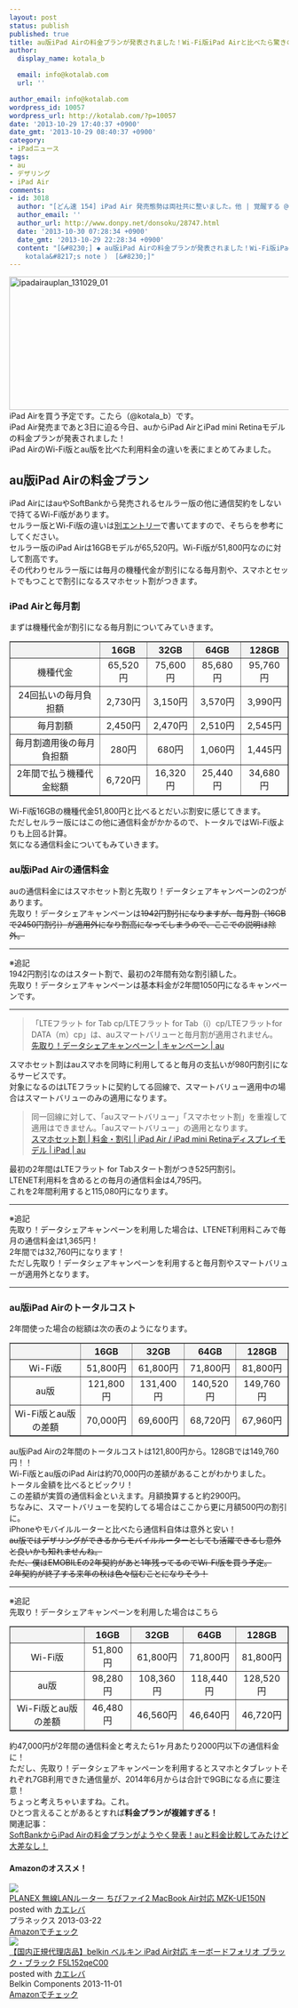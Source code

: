 ```yaml
---
layout: post
status: publish
published: true
title: au版iPad Airの料金プランが発表されました！Wi-Fi版iPad Airと比べたら驚きの結果に！※追記あり
author:
  display_name: kotala_b

  email: info@kotalab.com
  url: ''

author_email: info@kotalab.com
wordpress_id: 10057
wordpress_url: http://kotalab.com/?p=10057
date: '2013-10-29 17:40:37 +0900'
date_gmt: '2013-10-29 08:40:37 +0900'
category:
- iPadニュース
tags:
- au
- デザリング
- iPad Air
comments:
- id: 3018
  author: "[どん速 154] iPad Air 発売態勢は両社共に整いました。他 | 覚醒する @CDiP"
  author_email: ''
  author_url: http://www.donpy.net/donsoku/28747.html
  date: '2013-10-30 07:28:34 +0900'
  date_gmt: '2013-10-29 22:28:34 +0900'
  content: "[&#8230;] ◆ au版iPad Airの料金プランが発表されました！Wi-Fi版iPad Airと比べたら驚きの結果に！ （ via
    kotala&#8217;s note ） [&#8230;]"
---
```

<p><img src="http://kotalab.com/wp-content/uploads/ipadairauplan_131029_01-546x240.png" alt="ipadairauplan_131029_01" width="546" height="240" class="alignnone size-large wp-image-10068" /><br />
iPad Airを買う予定です。こたら（@kotala_b）です。<br />
iPad Air発売まであと3日に迫る今日、auからiPad AirとiPad mini Retinaモデルの料金プランが発表されました！<br />
iPad AirのWi-Fi版とau版を比べた利用料金の違いを表にまとめてみました。<br />
<!--more--></p>
<h2>au版iPad Airの料金プラン</h2>
<p>iPad AirにはauやSoftBankから発売されるセルラー版の他に通信契約をしないで持てるWi-Fi版があります。<br />
セルラー版とWi-Fi版の違いは<a href="http://kotalab.com/ipad-air-wifi-or-cellular" title="iPad AirはWi-Fi版？それともセルラー版？それぞれのメリットデメリットを比べてみた" target="_blank">別エントリー</a>で書いてますので、そちらを参考にしてください。<br />
セルラー版のiPad Airは16GBモデルが<span class="b">65,520円</span>。Wi-Fi版が<span class="b">51,800円</span>なのに対して割高です。<br />
その代わりセルラー版には毎月の機種代金が割引になる毎月割や、スマホとセットでもつことで割引になるスマホセット割がつきます。</p>
<h3>iPad Airと毎月割</h3>
<p>まずは機種代金が割引になる毎月割についてみていきます。</p>
<table border="1" width="100%" align="center">
<tbody>
<tr bgcolor="#f3f3f3" align="center">
<th></th>
<th>16GB</th>
<th>32GB</th>
<th>64GB</th>
<th>128GB</th>
</tr>
<tr align="center">
<td>機種代金</td>
<td>65,520円</td>
<td>75,600円</td>
<td>85,680円</td>
<td>95,760円</td>
</tr>
<tr align="center">
<td>24回払いの毎月負担額</td>
<td>2,730円</td>
<td>3,150円</td>
<td>3,570円</td>
<td>3,990円</td>
</tr>
<tr align="center">
<td>毎月割額</td>
<td>2,450円</td>
<td>2,470円</td>
<td>2,510円</td>
<td>2,545円</td>
</tr>
<tr align="center">
<td>毎月割適用後の毎月負担額</td>
<td>280円</td>
<td>680円</td>
<td>1,060円</td>
<td>1,445円</td>
</tr>
<tr align="center">
<td>2年間で払う機種代金総額</td>
<td><span class="b">6,720円</span></td>
<td><span class="b">16,320円</span></td>
<td><span class="b">25,440円</span></td>
<td><span class="b">34,680円</span></td>
</tr>
</tbody>
</table>
<p>Wi-Fi版16GBの機種代金51,800円と比べるとだいぶ割安に感じてきます。<br />
ただしセルラー版にはこの他に通信料金がかかるので、トータルではWi-Fi版よりも上回る計算。<br />
気になる通信料金についてもみていきます。</p>
<h3>au版iPad Airの通信料金</h3>
<p>auの通信料金にはスマホセット割と先取り！データシェアキャンペーンの2つがあります。<br />
先取り！データシェアキャンペーンは<del datetime="2013-10-29T20:35:37+00:00">1942円割引になりますが、毎月割（16GBで2450円割引）が適用外になり割高になってしまうので、ここでの説明は除外。</del></p>
<hr>
<p>※追記<br />
1942円割引なのはスタート割で、最初の2年間有効な割引額した。<br />
先取り！データシェアキャンペーンは基本料金が2年間1050円になるキャンペーンです。</p>
<hr>
<blockquote><p>「LTEフラット for Tab cp/LTEフラット for Tab（i）cp/LTEフラットfor DATA（m）cp」は、auスマートバリューと毎月割が適用されません。<br />
<a href="http://www.au.kddi.com/mobile/campaign/data-share/" target="_blank">先取り！データシェアキャンペーン | キャンペーン | au</a></p></blockquote>
<p>スマホセット割はauスマホを同時に利用してると毎月の支払いが980円割引になるサービスです。<br />
対象になるのはLTEフラットに契約してる回線で、スマートバリュー適用中の場合はスマートバリューのみの適用になります。</p>
<blockquote><p>同一回線に対して、「auスマートバリュー」「スマホセット割」を重複して適用はできません。「auスマートバリュー」の適用となります。<br />
<a href="http://www.au.kddi.com/ipad/ryokin/smartphone-set-discount.html" target="_blank">スマホセット割 | 料金・割引 | iPad Air / iPad mini Retinaディスプレイモデル | iPad | au</a>
</p></blockquote>
<p>最初の2年間はLTEフラット for Tabスタート割がつき525円割引。<br />
LTENET利用料を含めるとの毎月の通信料金は<span class="b">4,795円</span>。<br />
これを2年間利用すると<span class="b">115,080円</span>になります。</p>
<hr>
<p>※追記<br />
先取り！データシェアキャンペーンを利用した場合は、LTENET利用料こみで毎月の通信料金は<span class="b">1,365円</span>！<br />
2年間では<span class="b">32,760円</span>になります！<br />
ただし先取り！データシェアキャンペーンを利用すると毎月割やスマートバリューが適用外となります。</p>
<hr>
<h3>au版iPad Airのトータルコスト</h3>
<p>2年間使った場合の総額は次の表のようになります。</p>
<table border="1" width="100%" align="center">
<tbody>
<tr bgcolor="#f3f3f3" align="center">
<th></th>
<th>16GB</th>
<th>32GB</th>
<th>64GB</th>
<th>128GB</th>
</tr>
<tr align="center">
<td>Wi-Fi版</td>
<td>51,800円</td>
<td>61,800円</td>
<td>71,800円</td>
<td>81,800円</td>
</tr>
<tr align="center">
<td>au版</td>
<td>121,800円</td>
<td>131,400円</td>
<td>140,520円</td>
<td>149,760円</td>
</tr>
<tr align="center">
<td>Wi-Fi版とau版の差額</td>
<td><span class="b">70,000円</span></td>
<td><span class="b">69,600円</span></td>
<td><span class="b">68,720円</span></td>
<td><span class="b">67,960円</span></td>
</tr>
</tbody>
</table>
<p>au版iPad Airの2年間のトータルコストは<span class="b">121,800円</span>から。128GBでは<span class="b">149,760円</span>！！<br />
Wi-Fi版とau版のiPad Airは約70,000円の差額があることがわかりました。<br />
トータル金額を比べるとビックリ！<br />
この差額が実質の通信料金といえます。<span class="b">月額換算すると約2900円</span>。<br />
ちなみに、スマートバリューを契約してる場合はここから更に月額500円の割引に。<br />
iPhoneやモバイルルーターと比べたら通信料自体は意外と安い！<br />
<del datetime="2013-10-29T20:35:37+00:00">au版ではデザリングができるからモバイルルーターとしても活躍できるし意外と良いかも知れませんね。<br />
ただ、僕はEMOBILEの2年契約があと1年残ってるのでWi-Fi版を買う予定。<br />
2年契約が終了する来年の秋は色々悩むことになりそう！</del></p>
<hr>
<p>※追記<br />
先取り！データシェアキャンペーンを利用した場合はこちら</p>
<table border="1" width="100%" align="center">
<tbody>
<tr bgcolor="#f3f3f3" align="center">
<th></th>
<th>16GB</th>
<th>32GB</th>
<th>64GB</th>
<th>128GB</th>
</tr>
<tr align="center">
<td>Wi-Fi版</td>
<td>51,800円</td>
<td>61,800円</td>
<td>71,800円</td>
<td>81,800円</td>
</tr>
<tr align="center">
<td>au版</td>
<td>98,280円</td>
<td>108,360円</td>
<td>118,440円</td>
<td>128,520円</td>
</tr>
<tr align="center">
<td>Wi-Fi版とau版の差額</td>
<td><span class="b">46,480円</span></td>
<td><span class="b">46,560円</span></td>
<td><span class="b">46,640円</span></td>
<td><span class="b">46,720円</span></td>
</tr>
</tbody>
</table>
<p>約47,000円が2年間の通信料金と考えたら1ヶ月あたり2000円以下の通信料金に！<br />
ただし、先取り！データシェアキャンペーンを利用するとスマホとタブレットそれぞれ7GB利用できた通信量が、2014年6月からは合計で9GBになる点に要注意！<br />
ちょっと考えちゃいますね。これ。<br />
ひとつ言えることがあるとすれば<strong>料金プランが複雑すぎる！</strong><br />
関連記事：<br />
<a href="http://kotalab.com/ipad-air-softbank-plan" target="_blank">SoftBankからiPad Airの料金プランがようやく発表！auと料金比較してみたけど大差なし！</a></p>
<h4 class="aam">Amazonのオススメ！</h4>
<div class="kaerebalink-box">
<div class="kaerebalink-image"><a href="http://www.amazon.co.jp/exec/obidos/ASIN/B00BWBPTQG/same-22/ref=nosim/" rel="nofollow" target="_blank"><img src="http://ecx.images-amazon.com/images/I/31ybRj0xCnL._SL160_.jpg" style="border: none;" /></a></div>
<div class="kaerebalink-info">
<div class="kaerebalink-name"><a href="http://www.amazon.co.jp/exec/obidos/ASIN/B00BWBPTQG/same-22/ref=nosim/" rel="nofollow" target="_blank">PLANEX 無線LANルーター ちびファイ2 MacBook Air対応 MZK-UE150N</a>
<div class="kaerebalink-powered-date">posted with <a href="http://kaereba.com" rel="nofollow" target="_blank">カエレバ</a></div>
</div>
<div class="kaerebalink-detail"> プラネックス 2013-03-22    </div>
<div class="kaerebalink-link1">
<div class="shoplinkamazon"><a href="http://www.amazon.co.jp/gp/search?keywords=MZK-UE150N&__mk_ja_JP=%83J%83%5E%83J%83i&tag=same-22" rel="nofollow" target="_blank" title="アマゾン" >Amazonでチェック</a></div>
</div>
</div>
<div class="booklink-footer"></div>
</div>
<div class="kaerebalink-box">
<div class="kaerebalink-image"><a href="http://www.amazon.co.jp/exec/obidos/ASIN/B00ETBI6FC/same-22/ref=nosim/" rel="nofollow" target="_blank"><img src="http://ecx.images-amazon.com/images/I/31g8dF8XhYL._SL160_.jpg" style="border: none;" /></a></div>
<div class="kaerebalink-info">
<div class="kaerebalink-name"><a href="http://www.amazon.co.jp/exec/obidos/ASIN/B00ETBI6FC/same-22/ref=nosim/" rel="nofollow" target="_blank">【国内正規代理店品】belkin ベルキン iPad Air対応 キーボードフォリオ ブラック・ブラック F5L152qeC00</a>
<div class="kaerebalink-powered-date">posted with <a href="http://kaereba.com" rel="nofollow" target="_blank">カエレバ</a></div>
</div>
<div class="kaerebalink-detail"> Belkin Components 2013-11-01    </div>
<div class="kaerebalink-link1">
<div class="shoplinkamazon"><a href="http://www.amazon.co.jp/gp/search?keywords=F5L152qeC00&__mk_ja_JP=%83J%83%5E%83J%83i&tag=same-22" rel="nofollow" target="_blank" title="アマゾン" >Amazonでチェック</a></div>
</div>
</div>
<div class="booklink-footer"></div>
</div>
